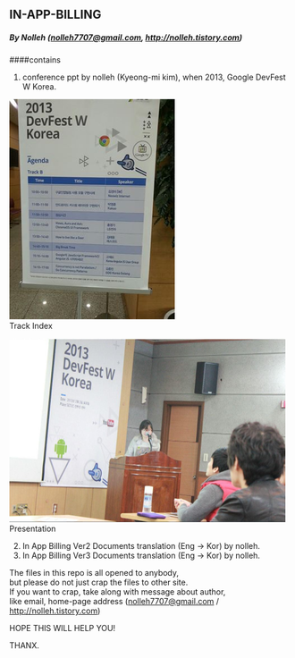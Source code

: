 ## IN-APP-BILLING
##### By Nolleh (nolleh7707@gmail.com, http://nolleh.tistory.com)

####contains 

1. conference ppt by nolleh (Kyeong-mi kim), when 2013, Google DevFest W Korea.

![session](./DevFest_W_Korea_2013_session.jpg)  
Track Index  
  
<img src="DevFest_W_Korea_2013_Present.jpg" width="494" height="329"/>
Presentation

2. In App Billing Ver2 Documents translation (Eng -> Kor) by nolleh.
3. In App Billing Ver3 Documents translation (Eng -> Kor) by nolleh. 

The files in this repo is all opened to anybody,  
but please do not just crap the files to other site.  
If you want to crap, take along with message about author,  
like email, home-page address (nolleh7707@gmail.com / http://nolleh.tistory.com)

HOPE THIS WILL HELP YOU! 

THANX.